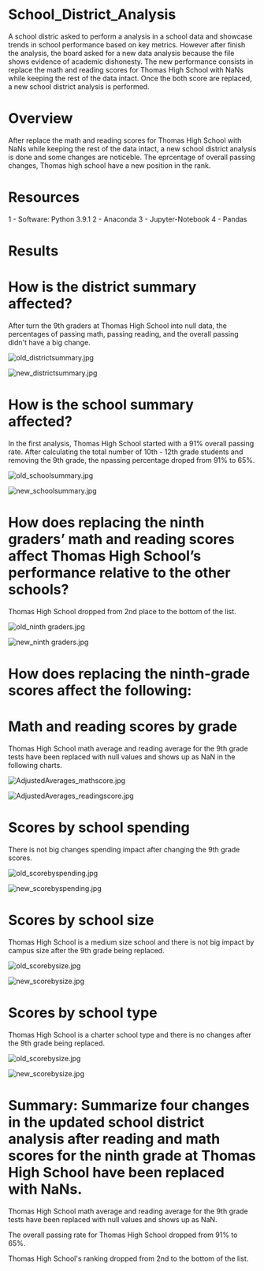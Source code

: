 # School_District_Analysis

A school distric asked to perform a analysis in a school data and showcase trends in school performance based on key metrics. However after finish the analysis, the board asked for a new data analysis because the file shows evidence of academic dishonesty. The new performance consists in replace the math and reading scores for Thomas High School with NaNs while keeping the rest of the data intact. Once the both score are replaced, a new school district analysis is performed. 

# Overview 

After replace the math and reading scores for Thomas High School with NaNs while keeping the rest of the data intact, a new school district analysis is done and some changes are noticeble. The eprcentage of overall passing changes, Thomas high school have a new position in the rank.

# Resources

1 - Software: Python 3.9.1
2 - Anaconda
3 - Jupyter-Notebook
4 - Pandas

# Results

# How is the district summary affected?

After turn the 9th graders at Thomas High School into null data, the percentages of passing math, passing reading, and the overall passing didn't have a big change. 

![old_districtsummary.jpg](https://github.com/jeperes/School_District_Analysis/blob/main/resources/old_districtsummary.jpg)

![new_districtsummary.jpg](https://github.com/jeperes/School_District_Analysis/blob/main/resources/new_districtsummary.jpg)

# How is the school summary affected?

In the first analysis, Thomas High School started with a 91% overall passing rate. After calculating the total number of 10th - 12th grade students and removing the 9th grade, the npassing percentage droped from 91% to 65%. 

![old_schoolsummary.jpg](https://github.com/jeperes/School_District_Analysis/blob/main/resources/old_schoolsummary.jpg)

![new_schoolsummary.jpg](https://github.com/jeperes/School_District_Analysis/blob/main/resources/new_schoolsummary.jpg)

# How does replacing the ninth graders’ math and reading scores affect Thomas High School’s performance relative to the other schools?

Thomas High School dropped from 2nd place to the bottom of the list.

![old_ninth graders.jpg](https://github.com/jeperes/School_District_Analysis/blob/main/resources/old_ninth%20graders.jpg)

![new_ninth graders.jpg](https://github.com/jeperes/School_District_Analysis/blob/main/resources/new_ninth%20graders.jpg)

# How does replacing the ninth-grade scores affect the following:

# Math and reading scores by grade

Thomas High School math average and reading average for the 9th grade tests have been replaced with null values and shows up as NaN in the following charts.

![AdjustedAverages_mathscore.jpg](https://github.com/jeperes/School_District_Analysis/blob/main/resources/AdjustedAverages_mathscore.jpg)

![AdjustedAverages_readingscore.jpg](https://github.com/jeperes/School_District_Analysis/blob/main/resources/AdjustedAverages_readingscore.jpg)

# Scores by school spending

There is not big changes spending impact after changing the 9th grade scores.

![old_scorebyspending.jpg](https://github.com/jeperes/School_District_Analysis/blob/main/resources/old_scorebyspending.jpg)

![new_scorebyspending.jpg](https://github.com/jeperes/School_District_Analysis/blob/main/resources/new_scorebyspending.jpg)

# Scores by school size

Thomas High School is a medium size school and there is not big impact by campus size after the 9th grade being replaced.

![old_scorebysize.jpg](https://github.com/jeperes/School_District_Analysis/blob/main/resources/old_scorebysize.jpg)

![new_scorebysize.jpg](https://github.com/jeperes/School_District_Analysis/blob/main/resources/new_scorebysize.jpg)

# Scores by school type

Thomas High School is a charter school type and there is no changes after the 9th grade being replaced.

![old_scorebysize.jpg](https://github.com/jeperes/School_District_Analysis/blob/main/resources/old_scorebytype.jpg)

![new_scorebysize.jpg](https://github.com/jeperes/School_District_Analysis/blob/main/resources/new_scorebytype.jpg)

# Summary: Summarize four changes in the updated school district analysis after reading and math scores for the ninth grade at Thomas High School have been replaced with NaNs.

Thomas High School math average and reading average for the 9th grade tests have been replaced with null values and shows up as NaN.

The overall passing rate for Thomas High School dropped from 91% to 65%.

Thomas High School's ranking dropped from 2nd to the bottom of the list.


